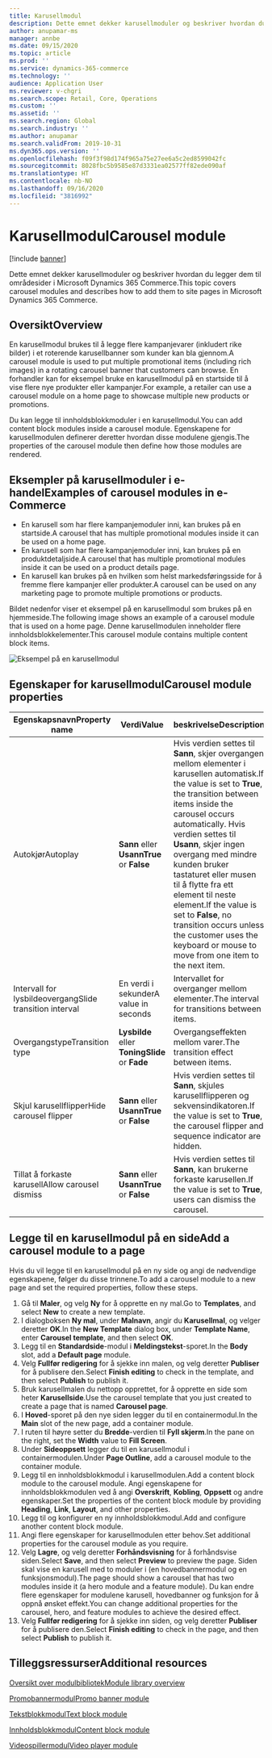 ```yaml
---
title: Karusellmodul
description: Dette emnet dekker karusellmoduler og beskriver hvordan du legger dem til områdesider i Microsoft Dynamics 365 Commerce.
author: anupamar-ms
manager: annbe
ms.date: 09/15/2020
ms.topic: article
ms.prod: ''
ms.service: dynamics-365-commerce
ms.technology: ''
audience: Application User
ms.reviewer: v-chgri
ms.search.scope: Retail, Core, Operations
ms.custom: ''
ms.assetid: ''
ms.search.region: Global
ms.search.industry: ''
ms.author: anupamar
ms.search.validFrom: 2019-10-31
ms.dyn365.ops.version: ''
ms.openlocfilehash: f09f3f98d174f965a75e27ee6a5c2ed8599042fc
ms.sourcegitcommit: 8028fbc5b9585e87d3331ea02577ff82ede090af
ms.translationtype: HT
ms.contentlocale: nb-NO
ms.lasthandoff: 09/16/2020
ms.locfileid: "3816992"
---
```

# <a name="carousel-module"></a><span data-ttu-id="16a52-103">Karusellmodul</span><span class="sxs-lookup"><span data-stu-id="16a52-103">Carousel module</span></span>

[!include [banner](includes/banner.md)]

<span data-ttu-id="16a52-104">Dette emnet dekker karusellmoduler og beskriver hvordan du legger dem til områdesider i Microsoft Dynamics 365 Commerce.</span><span class="sxs-lookup"><span data-stu-id="16a52-104">This topic covers carousel modules and describes how to add them to site pages in Microsoft Dynamics 365 Commerce.</span></span>

## <a name="overview"></a><span data-ttu-id="16a52-105">Oversikt</span><span class="sxs-lookup"><span data-stu-id="16a52-105">Overview</span></span>

<span data-ttu-id="16a52-106">En karusellmodul brukes til å legge flere kampanjevarer (inkludert rike bilder) i et roterende karusellbanner som kunder kan bla gjennom.</span><span class="sxs-lookup"><span data-stu-id="16a52-106">A carousel module is used to put multiple promotional items (including rich images) in a rotating carousel banner that customers can browse.</span></span> <span data-ttu-id="16a52-107">En forhandler kan for eksempel bruke en karusellmodul på en startside til å vise flere nye produkter eller kampanjer.</span><span class="sxs-lookup"><span data-stu-id="16a52-107">For example, a retailer can use a carousel module on a home page to showcase multiple new products or promotions.</span></span>

<span data-ttu-id="16a52-108">Du kan legge til innholdsblokkmoduler i en karusellmodul.</span><span class="sxs-lookup"><span data-stu-id="16a52-108">You can add content block modules inside a carousel module.</span></span> <span data-ttu-id="16a52-109">Egenskapene for karusellmodulen definerer deretter hvordan disse modulene gjengis.</span><span class="sxs-lookup"><span data-stu-id="16a52-109">The properties of the carousel module then define how those modules are rendered.</span></span>

## <a name="examples-of-carousel-modules-in-e-commerce"></a><span data-ttu-id="16a52-110">Eksempler på karusellmoduler i e-handel</span><span class="sxs-lookup"><span data-stu-id="16a52-110">Examples of carousel modules in e-Commerce</span></span>

- <span data-ttu-id="16a52-111">En karusell som har flere kampanjemoduler inni, kan brukes på en startside.</span><span class="sxs-lookup"><span data-stu-id="16a52-111">A carousel that has multiple promotional modules inside it can be used on a home page.</span></span>
- <span data-ttu-id="16a52-112">En karusell som har flere kampanjemoduler inni, kan brukes på en produktdetaljside.</span><span class="sxs-lookup"><span data-stu-id="16a52-112">A carousel that has multiple promotional modules inside it can be used on a product details page.</span></span>
- <span data-ttu-id="16a52-113">En karusell kan brukes på en hvilken som helst markedsføringsside for å fremme flere kampanjer eller produkter.</span><span class="sxs-lookup"><span data-stu-id="16a52-113">A carousel can be used on any marketing page to promote multiple promotions or products.</span></span>

<span data-ttu-id="16a52-114">Bildet nedenfor viser et eksempel på en karusellmodul som brukes på en hjemmeside.</span><span class="sxs-lookup"><span data-stu-id="16a52-114">The following image shows an example of a carousel module that is used on a home page.</span></span> <span data-ttu-id="16a52-115">Denne karusellmodulen inneholder flere innholdsblokkelementer.</span><span class="sxs-lookup"><span data-stu-id="16a52-115">This carousel module contains multiple content block items.</span></span>

![Eksempel på en karusellmodul](./media/Hero.PNG)

## <a name="carousel-module-properties"></a><span data-ttu-id="16a52-117">Egenskaper for karusellmodul</span><span class="sxs-lookup"><span data-stu-id="16a52-117">Carousel module properties</span></span>

| <span data-ttu-id="16a52-118">Egenskapsnavn</span><span class="sxs-lookup"><span data-stu-id="16a52-118">Property name</span></span>             | <span data-ttu-id="16a52-119">Verdi</span><span class="sxs-lookup"><span data-stu-id="16a52-119">Value</span></span>                 | <span data-ttu-id="16a52-120">beskrivelse</span><span class="sxs-lookup"><span data-stu-id="16a52-120">Description</span></span> |
|---------------------------|-----------------------|-------------|
| <span data-ttu-id="16a52-121">Autokjør</span><span class="sxs-lookup"><span data-stu-id="16a52-121">Autoplay</span></span>                  | <span data-ttu-id="16a52-122">**Sann** eller **Usann**</span><span class="sxs-lookup"><span data-stu-id="16a52-122">**True** or **False**</span></span> | <span data-ttu-id="16a52-123">Hvis verdien settes til **Sann**, skjer overgangen mellom elementer i karusellen automatisk.</span><span class="sxs-lookup"><span data-stu-id="16a52-123">If the value is set to **True**, the transition between items inside the carousel occurs automatically.</span></span> <span data-ttu-id="16a52-124">Hvis verdien settes til **Usann**, skjer ingen overgang med mindre kunden bruker tastaturet eller musen til å flytte fra ett element til neste element.</span><span class="sxs-lookup"><span data-stu-id="16a52-124">If the value is set to **False**, no transition occurs unless the customer uses the keyboard or mouse to move from one item to the next item.</span></span> |
| <span data-ttu-id="16a52-125">Intervall for lysbildeovergang</span><span class="sxs-lookup"><span data-stu-id="16a52-125">Slide transition interval</span></span> | <span data-ttu-id="16a52-126">En verdi i sekunder</span><span class="sxs-lookup"><span data-stu-id="16a52-126">A value in seconds</span></span>    | <span data-ttu-id="16a52-127">Intervallet for overganger mellom elementer.</span><span class="sxs-lookup"><span data-stu-id="16a52-127">The interval for transitions between items.</span></span> |
| <span data-ttu-id="16a52-128">Overgangstype</span><span class="sxs-lookup"><span data-stu-id="16a52-128">Transition type</span></span>           | <span data-ttu-id="16a52-129">**Lysbilde** eller **Toning**</span><span class="sxs-lookup"><span data-stu-id="16a52-129">**Slide** or **Fade**</span></span> | <span data-ttu-id="16a52-130">Overgangseffekten mellom varer.</span><span class="sxs-lookup"><span data-stu-id="16a52-130">The transition effect between items.</span></span> |
| <span data-ttu-id="16a52-131">Skjul karusellflipper</span><span class="sxs-lookup"><span data-stu-id="16a52-131">Hide carousel flipper</span></span>     | <span data-ttu-id="16a52-132">**Sann** eller **Usann**</span><span class="sxs-lookup"><span data-stu-id="16a52-132">**True** or **False**</span></span> | <span data-ttu-id="16a52-133">Hvis verdien settes til **Sann**, skjules karusellflipperen og sekvensindikatoren.</span><span class="sxs-lookup"><span data-stu-id="16a52-133">If the value is set to **True**, the carousel flipper and sequence indicator are hidden.</span></span> |
| <span data-ttu-id="16a52-134">Tillat å forkaste karusell</span><span class="sxs-lookup"><span data-stu-id="16a52-134">Allow carousel dismiss</span></span>    | <span data-ttu-id="16a52-135">**Sann** eller **Usann**</span><span class="sxs-lookup"><span data-stu-id="16a52-135">**True** or **False**</span></span> | <span data-ttu-id="16a52-136">Hvis verdien settes til **Sann**, kan brukerne forkaste karusellen.</span><span class="sxs-lookup"><span data-stu-id="16a52-136">If the value is set to **True**, users can dismiss the carousel.</span></span> |

## <a name="add-a-carousel-module-to-a-page"></a><span data-ttu-id="16a52-137">Legge til en karusellmodul på en side</span><span class="sxs-lookup"><span data-stu-id="16a52-137">Add a carousel module to a page</span></span>

<span data-ttu-id="16a52-138">Hvis du vil legge til en karusellmodul på en ny side og angi de nødvendige egenskapene, følger du disse trinnene.</span><span class="sxs-lookup"><span data-stu-id="16a52-138">To add a carousel module to a new page and set the required properties, follow these steps.</span></span>

1. <span data-ttu-id="16a52-139">Gå til **Maler**, og velg **Ny** for å opprette en ny mal.</span><span class="sxs-lookup"><span data-stu-id="16a52-139">Go to **Templates**, and select **New** to create a new template.</span></span>
1. <span data-ttu-id="16a52-140">I dialogboksen **Ny mal**, under **Malnavn**, angir du **Karusellmal**, og velger deretter **OK**.</span><span class="sxs-lookup"><span data-stu-id="16a52-140">In the **New Template** dialog box, under **Template Name**, enter **Carousel template**, and then select **OK**.</span></span>
1. <span data-ttu-id="16a52-141">Legg til en **Standardside**-modul i **Meldingstekst**-sporet.</span><span class="sxs-lookup"><span data-stu-id="16a52-141">In the **Body** slot, add a **Default page** module.</span></span>
1. <span data-ttu-id="16a52-142">Velg **Fullfør redigering** for å sjekke inn malen, og velg deretter **Publiser** for å publisere den.</span><span class="sxs-lookup"><span data-stu-id="16a52-142">Select **Finish editing** to check in the template, and then select **Publish** to publish it.</span></span>  
1. <span data-ttu-id="16a52-143">Bruk karusellmalen du nettopp opprettet, for å opprette en side som heter **Karusellside**.</span><span class="sxs-lookup"><span data-stu-id="16a52-143">Use the carousel template that you just created to create a page that is named **Carousel page**.</span></span>
1. <span data-ttu-id="16a52-144">I **Hoved**-sporet på den nye siden legger du til en containermodul.</span><span class="sxs-lookup"><span data-stu-id="16a52-144">In the **Main** slot of the new page, add a container module.</span></span> 
1. <span data-ttu-id="16a52-145">I ruten til høyre setter du **Bredde**-verdien til **Fyll skjerm**.</span><span class="sxs-lookup"><span data-stu-id="16a52-145">In the pane on the right, set the **Width** value to **Fill Screen**.</span></span>
1. <span data-ttu-id="16a52-146">Under **Sideoppsett** legger du til en karusellmodul i containermodulen.</span><span class="sxs-lookup"><span data-stu-id="16a52-146">Under **Page Outline**, add a carousel module to the container module.</span></span>
1. <span data-ttu-id="16a52-147">Legg til en innholdsblokkmodul i karusellmodulen.</span><span class="sxs-lookup"><span data-stu-id="16a52-147">Add a content block module to the carousel module.</span></span> <span data-ttu-id="16a52-148">Angi egenskapene for innholdsblokkmodulen ved å angi **Overskrift**, **Kobling**, **Oppsett** og andre egenskaper.</span><span class="sxs-lookup"><span data-stu-id="16a52-148">Set the properties of the content block module by providing **Heading**, **Link**, **Layout**, and other properties.</span></span>
1. <span data-ttu-id="16a52-149">Legg til og konfigurer en ny innholdsblokkmodul.</span><span class="sxs-lookup"><span data-stu-id="16a52-149">Add and configure another content block module.</span></span>
1. <span data-ttu-id="16a52-150">Angi flere egenskaper for karusellmodulen etter behov.</span><span class="sxs-lookup"><span data-stu-id="16a52-150">Set additional properties for the carousel module as you require.</span></span>
1. <span data-ttu-id="16a52-151">Velg **Lagre**, og velg deretter **Forhåndsvisning** for å forhåndsvise siden.</span><span class="sxs-lookup"><span data-stu-id="16a52-151">Select **Save**, and then select **Preview** to preview the page.</span></span> <span data-ttu-id="16a52-152">Siden skal vise en karusell med to moduler i (en hovedbannermodul og en funksjonsmodul).</span><span class="sxs-lookup"><span data-stu-id="16a52-152">The page should show a carousel that has two modules inside it (a hero module and a feature module).</span></span> <span data-ttu-id="16a52-153">Du kan endre flere egenskaper for modulene karusell, hovedbanner og funksjon for å oppnå ønsket effekt.</span><span class="sxs-lookup"><span data-stu-id="16a52-153">You can change additional properties for the carousel, hero, and feature modules to achieve the desired effect.</span></span>
1. <span data-ttu-id="16a52-154">Velg **Fullfør redigering** for å sjekke inn siden, og velg deretter **Publiser** for å publisere den.</span><span class="sxs-lookup"><span data-stu-id="16a52-154">Select **Finish editing** to check in the page, and then select **Publish** to publish it.</span></span>

## <a name="additional-resources"></a><span data-ttu-id="16a52-155">Tilleggsressurser</span><span class="sxs-lookup"><span data-stu-id="16a52-155">Additional resources</span></span>

[<span data-ttu-id="16a52-156">Oversikt over modulbibliotek</span><span class="sxs-lookup"><span data-stu-id="16a52-156">Module library overview</span></span>](starter-kit-overview.md)

[<span data-ttu-id="16a52-157">Promobannermodul</span><span class="sxs-lookup"><span data-stu-id="16a52-157">Promo banner module</span></span>](add-alert.md)

[<span data-ttu-id="16a52-158">Tekstblokkmodul</span><span class="sxs-lookup"><span data-stu-id="16a52-158">Text block module</span></span>](add-content-rich-block.md)

[<span data-ttu-id="16a52-159">Innholdsblokkmodul</span><span class="sxs-lookup"><span data-stu-id="16a52-159">Content block module</span></span>](add-hero-module.md)

[<span data-ttu-id="16a52-160">Videospillermodul</span><span class="sxs-lookup"><span data-stu-id="16a52-160">Video player module</span></span>](add-video-player.md)
